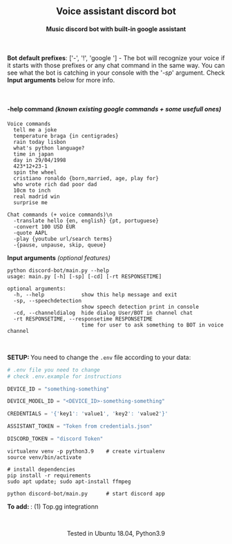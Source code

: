 <h2 align="center">Voice assistant discord bot</h2>
<h4 align="center">Music discord bot with built-in google assistant</h4>
  
<br>
<p style="text-align: justify"><b>Bot default prefixes</b>: ['-', '!', 'google '] - The bot will recognize your voice if it starts with those prefixes or any chat command in the same way. You can see what the bot is catching in your console with the '<i>-sp</i>' argument. Check <b>Input arguments</b> below for more info.</p>

<br>

<h4><b>-help command</b> <i> (known existing google commands + some usefull ones)</i></h4>

```
Voice commands
  tell me a joke
  temperature braga {in centigrades}
  rain today lisbon
  what's python language?
  time in japan
  day in 29/04/1998
  423*12+23-1
  spin the wheel
  cristiano ronaldo {born,married, age, play for}
  who wrote rich dad poor dad
  10cm to inch
  real madrid win
  surprise me

Chat commands (+ voice commands)\n
  -translate hello {en, english} {pt, portuguese}
  -convert 100 USD EUR
  -quote AAPL
  -play {youtube url/search terms}
  -{pause, unpause, skip, queue}
```

<p></p>

<b>Input arguments</b> <i> (optional features)</i>
```shell
python discord-bot/main.py --help
usage: main.py [-h] [-sp] [-cd] [-rt RESPONSETIME]

optional arguments:
  -h, --help            show this help message and exit
  -sp, --speechdetection
                        show speech detection print in console
  -cd, --channeldialog  hide dialog User/BOT in channel chat
  -rt RESPONSETIME, --responsetime RESPONSETIME
                        time for user to ask something to BOT in voice channel
```

<br>

<b>SETUP: </b>You need to change the `.env` file according to your data:
```python
# .env file you need to change
# check .env.example for instructions

DEVICE_ID = "something-something"

DEVICE_MODEL_ID = "<DEVICE_ID>-something-something"

CREDENTIALS = '{'key1': 'value1', 'key2': 'value2'}'

ASSISTANT_TOKEN = "Token from credentials.json"

DISCORD_TOKEN = "discord Token"
```
```
virtualenv venv -p python3.9    # create virtualenv
source venv/bin/activate

# install dependencies
pip install -r requirements     
sudo apt update; sudo apt-install ffmpeg

python discord-bot/main.py      # start discord app
```  
<b>To add: </b>: (1) Top.gg integrationn  

<br>

<p align="center">Tested in Ubuntu 18.04, Python3.9</p>
  

